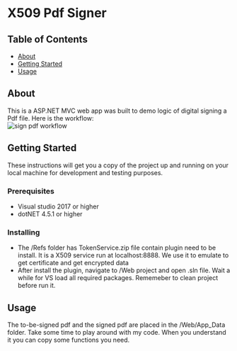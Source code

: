 # X509 Pdf Signer

## Table of Contents

- [About](#about)
- [Getting Started](#getting_started)
- [Usage](#usage)

## About <a name = "about"></a>

This is a ASP.NET MVC web app was built to demo logic of digital signing a Pdf file. Here is the workflow:
<br/>
![sign pdf workflow]()

## Getting Started <a name = "getting_started"></a>

These instructions will get you a copy of the project up and running on your local machine for development and testing purposes.
### Prerequisites
<ul>
    <li>Visual studio 2017 or higher</li>
    <li>dotNET 4.5.1 or higher</li>
</ul>

### Installing

<ul>
    <li>
    The /Refs folder has TokenService.zip file contain plugin need to be install. It is a X509 service run at localhost:8888. We use it to emulate to get certificate and get encrypted data
    </li>
    <li>
        After install the plugin, navigate to /Web project and open .sln file. Wait a while for VS load all required packages. Rememeber to clean project before run it.
    </li>
</ul>

## Usage <a name = "usage"></a>

The to-be-signed pdf and the signed pdf are placed in the /Web/App_Data folder. Take some time to play around with my code. When you understand it you can copy some functions you need.
